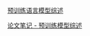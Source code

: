 [预训练语言模型综述](https://zhuanlan.zhihu.com/p/85290934)

[论文笔记 - 预训练模型综述](https://zhuanlan.zhihu.com/p/133121243)

